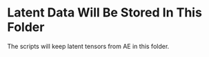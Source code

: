 # Latent Data Will Be Stored In This Folder

The scripts will keep latent tensors from AE in this folder.